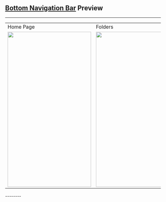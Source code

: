 ## [Bottom Navigation Bar](https://github.com/shiningflash/flutter/tree/main/datatables_pro) Preview
----------

<table>
  <tr>
    <td>Home Page</td>
    <td>Folders</td>
  </tr>
  <tr>
    <td><img src="https://user-images.githubusercontent.com/35567854/97428439-2ee08700-1940-11eb-9ebb-329d146e9957.png" width=270 height=500></td>
    <td><img src="https://user-images.githubusercontent.com/35567854/97428448-31db7780-1940-11eb-97c0-c84a58160ecf.png" width=270 height=500></td>
  </tr>
 </table>
 --------
